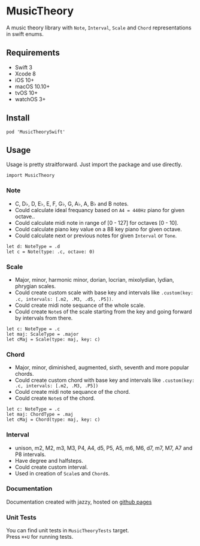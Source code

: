 MusicTheory
===

A music theory library with `Note`, `Interval`, `Scale` and `Chord` representations in swift enums.

Requirements
----
* Swift 3
* Xcode 8
* iOS 10+
* macOS 10.10+
* tvOS 10+
* watchOS 3+

Install
----

```
pod 'MusicTheorySwift'
```

Usage
----

Usage is pretty straitforward. Just import the package and use directly.

```
import MusicTheory
```

### Note

- C, D♭, D, E♭, E, F, G♭, G, A♭, A, B♭ and B notes.
- Could calculate ideal frequancy based on `A4 = 440Hz` piano for given octave..
- Could calculate midi note in range of [0 - 127] for octaves [0 - 10].
- Could calculate piano key value on a 88 key piano for given octave.
- Could calculate next or previous notes for given `Interval` or `Tone`.

```
let d: NoteType = .d
let c = Note(type: .c, octave: 0)
```

### Scale

- Major, minor, harmonic minor, dorian, locrian, mixolydian, lydian, phrygian scales.
- Could create custom scale with base key and intervals like `.custom(key: .c, intervals: [.m2, .M3, .d5, .P5])`.
- Could create midi note sequance of the whole scale.
- Could create `Note`s of the scale starting from the key and going forward by intervals from there.

```
let c: NoteType = .c
let maj: ScaleType = .major
let cMaj = Scale(type: maj, key: c)
```

### Chord

- Major, minor, diminished, augmented, sixth, seventh and more popular chords.
- Could create custom chord with base key and intervals like `.custom(key: .c, intervals: [.m2, .M3, .P5])`
- Could create midi note sequance of the chord.
- Could create `Note`s of the chord.

```
let c: NoteType = .c
let maj: ChordType = .maj
let cMaj = Chord(type: maj, key: c)
```

### Interval

- unison, m2, M2, m3, M3, P4, A4, d5, P5, A5, m6, M6, d7, m7, M7, A7 and P8 intervals.
- Have degree and halfsteps.
- Could create custom interval.
- Used in creation of `Scale`s and `Chord`s.

### Documentation

Documentation created with jazzy, hosted on [github pages](https://cemolcay.github.io/MusicTheory/)

### Unit Tests

You can find unit tests in `MusicTheoryTests` target.  
Press `⌘+U` for running tests.
